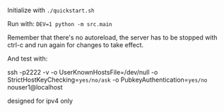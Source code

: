 Initialize with `./quickstart.sh`

Run with: `DEV=1 python -m src.main`

Remember that there's no autoreload, the server has to be stopped with ctrl-c and run again for changes to take effect.

And test with:

ssh -p2222 -v -o UserKnownHostsFile=/dev/null -o StrictHostKeyChecking=`yes/no/ask` -o PubkeyAuthentication=`yes/no` nouser1@localhost


designed for ipv4 only
